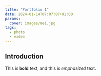 ```yaml
---
title: "Portfolio 1"
date: 2024-01-14T07:07:07+01:00
params:
  cover: images/me1.jpg
tags:
  - photo
  - video
---
```


## Introduction

This is **bold** text, and this is _emphasized_ text.

